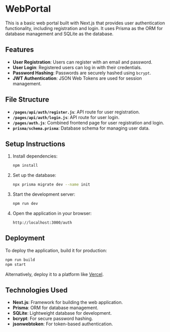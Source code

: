 # WebPortal

This is a basic web portal built with Next.js that provides user authentication functionality, including registration and login. It uses Prisma as the ORM for database management and SQLite as the database.

## Features
- **User Registration**: Users can register with an email and password.
- **User Login**: Registered users can log in with their credentials.
- **Password Hashing**: Passwords are securely hashed using `bcrypt`.
- **JWT Authentication**: JSON Web Tokens are used for session management.

## File Structure
- **`/pages/api/auth/register.js`**: API route for user registration.
- **`/pages/api/auth/login.js`**: API route for user login.
- **`/pages/auth.js`**: Combined frontend page for user registration and login.
- **`prisma/schema.prisma`**: Database schema for managing user data.

## Setup Instructions
1. Install dependencies:
   ```bash
   npm install
   ```
2. Set up the database:
   ```bash
   npx prisma migrate dev --name init
   ```
3. Start the development server:
   ```bash
   npm run dev
   ```
4. Open the application in your browser:
   ```
   http://localhost:3000/auth
   ```

## Deployment
To deploy the application, build it for production:
```bash
npm run build
npm start
```
Alternatively, deploy it to a platform like [Vercel](https://vercel.com/).

## Technologies Used
- **Next.js**: Framework for building the web application.
- **Prisma**: ORM for database management.
- **SQLite**: Lightweight database for development.
- **bcrypt**: For secure password hashing.
- **jsonwebtoken**: For token-based authentication.